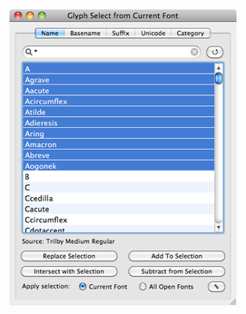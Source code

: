 <img src="https://github.com/FontBureau/fbOpenTools/blob/master/GlyphSelect/GlyphSelect_preview.png" />